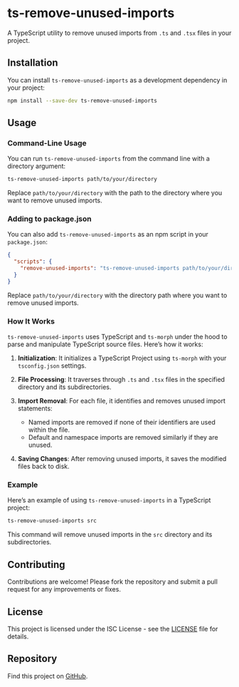 # ts-remove-unused-imports

A TypeScript utility to remove unused imports from `.ts` and `.tsx` files in your project.

## Installation

You can install `ts-remove-unused-imports` as a development dependency in your project:

```bash
npm install --save-dev ts-remove-unused-imports
```

## Usage

### Command-Line Usage

You can run `ts-remove-unused-imports` from the command line with a directory argument:

```bash
ts-remove-unused-imports path/to/your/directory
```

Replace `path/to/your/directory` with the path to the directory where you want to remove unused imports.

### Adding to package.json

You can also add `ts-remove-unused-imports` as an npm script in your `package.json`:

```json
{
  "scripts": {
    "remove-unused-imports": "ts-remove-unused-imports path/to/your/directory"
  }
}
```

Replace `path/to/your/directory` with the directory path where you want to remove unused imports.

### How It Works

`ts-remove-unused-imports` uses TypeScript and `ts-morph` under the hood to parse and manipulate TypeScript source files. Here’s how it works:

1. **Initialization**: It initializes a TypeScript Project using `ts-morph` with your `tsconfig.json` settings.

2. **File Processing**: It traverses through `.ts` and `.tsx` files in the specified directory and its subdirectories.

3. **Import Removal**: For each file, it identifies and removes unused import statements:

   - Named imports are removed if none of their identifiers are used within the file.
   - Default and namespace imports are removed similarly if they are unused.

4. **Saving Changes**: After removing unused imports, it saves the modified files back to disk.

### Example

Here’s an example of using `ts-remove-unused-imports` in a TypeScript project:

```bash
ts-remove-unused-imports src
```

This command will remove unused imports in the `src` directory and its subdirectories.

## Contributing

Contributions are welcome! Please fork the repository and submit a pull request for any improvements or fixes.

## License

This project is licensed under the ISC License - see the [LICENSE](LICENSE) file for details.

## Repository

Find this project on [GitHub](https://github.com/your-username/ts-remove-unused-imports).
